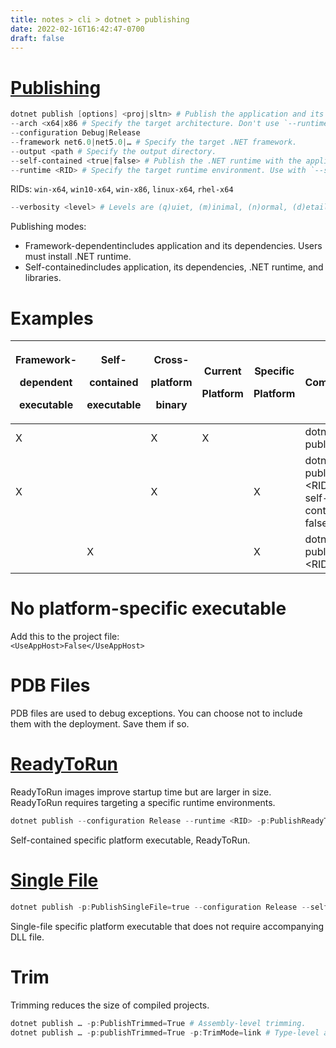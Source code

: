 ```yaml
---
title: notes > cli > dotnet > publishing
date: 2022-02-16T16:42:47-0700
draft: false 
---
```

# [Publishing](https://docs.microsoft.com/en-us/dotnet/core/tools/dotnet-publish)
```powershell
dotnet publish [options] <proj|sltn> # Publish the application and its dependencies for hosting.
--arch <x64|x86 # Specify the target architecture. Don't use `--runtime`.
--configuration Debug|Release
--framework net6.0|net5.0|… # Specify the target .NET framework.
--output <path # Specify the output directory.
--self-contained <true|false> # Publish the .NET runtime with the application. Use with `--runtime`.
--runtime <RID> # Specify the target runtime environment. Use with `--self-contained`.
```
RIDs: `win-x64`, `win10-x64`, `win-x86`, `linux-x64`, `rhel-x64`
```powershell
--verbosity <level> # Levels are (q)uiet, (m)inimal, (n)ormal, (d)etailed, (diag)nostic.
```
Publishing modes:
- Framework-dependentincludes application and its dependencies. Users must install .NET runtime.
- Self-containedincludes application, its dependencies, .NET runtime, and libraries.

# Examples
<table>
<colgroup>
<col style="width: 14%" />
<col style="width: 14%" />
<col style="width: 12%" />
<col style="width: 11%" />
<col style="width: 11%" />
<col style="width: 35%" />
</colgroup>
<thead>
<tr class="header">
<th><p><strong>Framework-</strong></p>
<p><strong>dependent</strong></p>
<p><strong>executable</strong></p></th>
<th><p><strong>Self-</strong></p>
<p><strong>contained</strong></p>
<p><strong>executable</strong></p></th>
<th><p><strong>Cross-</strong></p>
<p><strong>platform</strong></p>
<p><strong>binary</strong></p></th>
<th><p><strong>Current</strong></p>
<p><strong>Platform</strong></p></th>
<th><p><strong>Specific</strong></p>
<p><strong>Platform</strong></p>
<p></p></th>
<th><strong>Command</strong></th>
</tr>
</thead>
<tbody>
<tr class="odd">
<td>X</td>
<td></td>
<td>X</td>
<td>X</td>
<td></td>
<td>dotnet publish</td>
</tr>
<tr class="even">
<td>X</td>
<td></td>
<td>X</td>
<td></td>
<td>X</td>
<td>dotnet publish -r &lt;RID&gt; --self-contained false</td>
</tr>
<tr class="odd">
<td></td>
<td>X</td>
<td></td>
<td></td>
<td>X</td>
<td>dotnet publish -r &lt;RID&gt;</td>
</tr>
</tbody>
</table>

# No platform-specific executable
Add this to the project file:  
`<UseAppHost>False</UseAppHost>`

# PDB Files
PDB files are used to debug exceptions.
You can choose not to include them with the deployment. Save them if so.

# [ReadyToRun](https://docs.microsoft.com/en-us/dotnet/core/deploying/ready-to-run)
ReadyToRun images improve startup time but are larger in size.
ReadyToRun requires targeting a specific runtime environments.
```powershell
dotnet publish --configuration Release --runtime <RID> -p:PublishReadyToRun=true
```
Self-contained specific platform executable, ReadyToRun.

# [Single File](https://docs.microsoft.com/en-us/dotnet/core/deploying/single-file#publish-a-single-file-app---cli)
```powershell
dotnet publish -p:PublishSingleFile=true --configuration Release --self-contained false --runtime win-x64
```
Single-file specific platform executable that does not require accompanying DLL file.

# Trim
Trimming reduces the size of compiled projects.
```powershell
dotnet publish … -p:PublishTrimmed=True # Assembly-level trimming.
dotnet publish … -p:publishTrimmed=True -p:TrimMode=link # Type-level and member-level trimming.
```
